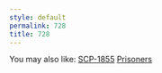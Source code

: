 ```yaml
---
style: default
permalink: 728
title: 728
---
```

You may also like:
[SCP-1855](http://scp-wiki.net/scp-1855)
[Prisoners](http://scp-wiki.net/prisoners)